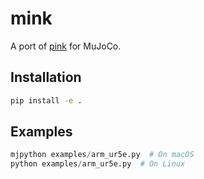 # mink

A port of [pink](https://github.com/stephane-caron/pink) for MuJoCo.

## Installation

```bash
pip install -e .
```

## Examples

```python
mjpython examples/arm_ur5e.py  # On macOS
python examples/arm_ur5e.py  # On Linux
```
